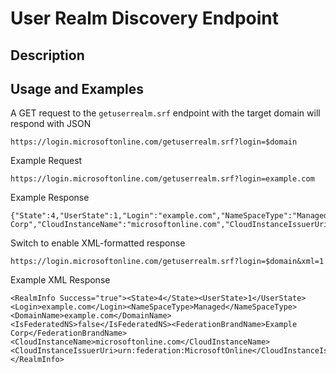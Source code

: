 # User Realm Discovery Endpoint

## Description

## Usage and Examples
A GET request to the ```getuserrealm.srf``` endpoint with the target domain will respond with JSON
```
https://login.microsoftonline.com/getuserrealm.srf?login=$domain
```

Example Request  
``` 
https://login.microsoftonline.com/getuserrealm.srf?login=example.com
```

Example Response
```
{"State":4,"UserState":1,"Login":"example.com","NameSpaceType":"Managed","DomainName":"example.com","FederationBrandName":"Example Corp","CloudInstanceName":"microsoftonline.com","CloudInstanceIssuerUri":"urn:federation:MicrosoftOnline"}
```

Switch to enable XML-formatted response
```
https://login.microsoftonline.com/getuserrealm.srf?login=$domain&xml=1
```

Example XML Response
```
<RealmInfo Success="true"><State>4</State><UserState>1</UserState><Login>example.com</Login><NameSpaceType>Managed</NameSpaceType><DomainName>example.com</DomainName><IsFederatedNS>false</IsFederatedNS><FederationBrandName>Example Corp</FederationBrandName><CloudInstanceName>microsoftonline.com</CloudInstanceName><CloudInstanceIssuerUri>urn:federation:MicrosoftOnline</CloudInstanceIssuerUri></RealmInfo>
```
